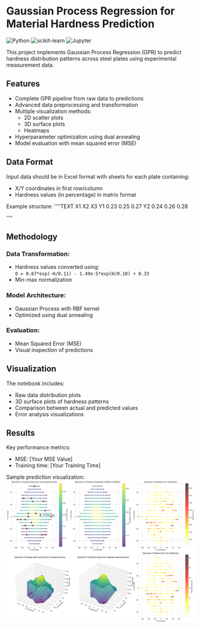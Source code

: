 # Gaussian Process Regression for Material Hardness Prediction

![Python](https://img.shields.io/badge/Python-3.7%2B-blue)
![scikit-learn](https://img.shields.io/badge/scikit--learn-1.0%2B-orange)
![Jupyter](https://img.shields.io/badge/Jupyter-Notebook-red)

This project implements Gaussian Process Regression (GPR) to predict hardness distribution patterns across steel plates using experimental measurement data.

## Features

- Complete GPR pipeline from raw data to predictions
- Advanced data preprocessing and transformation
- Multiple visualization methods:
  - 2D scatter plots
  - 3D surface plots
  - Heatmaps
- Hyperparameter optimization using dual annealing
- Model evaluation with mean squared error (MSE)

## Data Format
Input data should be in Excel format with sheets for each plate containing:
- X/Y coordinates in first row/column
- Hardness values (in percentage) in matrix format

Example structure:
''''TEXT
       X1    X2    X3
Y1   0.23  0.25  0.27
Y2   0.24  0.26  0.28

''''


## Methodology
### Data Transformation:
- Hardness values converted using:  
  `δ = 0.67*exp(-H/0.11) - 1.49e-5*exp(H/0.10) + 0.33`
- Min-max normalization

### Model Architecture:
- Gaussian Process with RBF kernel
- Optimized using dual annealing

### Evaluation:
- Mean Squared Error (MSE)
- Visual inspection of predictions

## Visualization
The notebook includes:
- Raw data distribution plots
- 3D surface plots of hardness patterns
- Comparison between actual and predicted values
- Error analysis visualizations

## Results
Key performance metrics:
- MSE: [Your MSE Value]
- Training time: [Your Training Time]

Sample prediction visualization:  
![Prediction Visualization](images/prediction_example.png)
